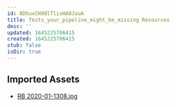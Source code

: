 ```yaml
---
id: 8DhuxCH90lTlixHA0JauA
title: Tests_your_pipeline_might_be_missing Resources
desc: ''
updated: 1645225706415
created: 1645225706415
stub: false
isDir: true
---
```

## Imported Assets
- [RB 2020-01-1308.jpg](/assets/rb-2020-01-1308.jpg)

